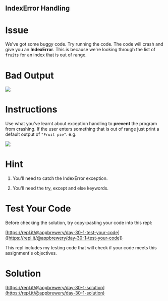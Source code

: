 ## IndexError Handling

# Issue

We've got some buggy code. Try running the code. The code will crash and give you an **IndexError**. This is because we're looking through the list of `fruits` for an index that is out of range.


# Bad Output

 ![](https://cdn.fs.teachablecdn.com/GNPYLwHXQFOUTylnvWvK)

# Instructions

Use what you've learnt about exception handling to **prevent** the program from crashing. If the user enters something that is out of range just print a default output of `"Fruit pie"`. e.g.

 
![](https://cdn.fs.teachablecdn.com/6sNP0lqETeG99crht28k)



# Hint

1. You'll need to catch the IndexError exception. 

2. You'll need the try, except and else keywords. 

# Test Your Code

Before checking the solution, try copy-pasting your code into this repl: 

[https://repl.it/@appbrewery/day-30-1-test-your-code]([https://repl.it/@appbrewery/day-30-1-test-your-code])

This repl includes my testing code that will check if your code meets this assignment's objectives. 




# Solution

[https://repl.it/@appbrewery/day-30-1-solution](https://repl.it/@appbrewery/day-30-1-solution)